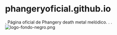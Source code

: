 # phangeryoficial.github.io
.
Página oficial de Phangery death metal melódico.
.
.
![logo-fondo-negro.png](https://i.postimg.cc/JzYFhzd8/logo-fondo-negro.png)
